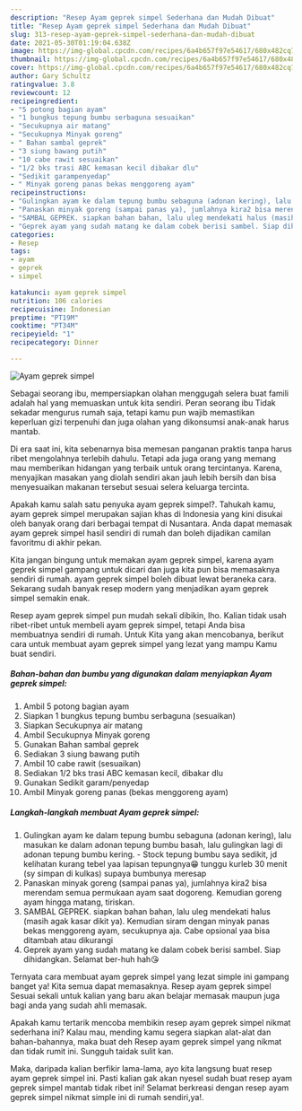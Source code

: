 ```yaml
---
description: "Resep Ayam geprek simpel Sederhana dan Mudah Dibuat"
title: "Resep Ayam geprek simpel Sederhana dan Mudah Dibuat"
slug: 313-resep-ayam-geprek-simpel-sederhana-dan-mudah-dibuat
date: 2021-05-30T01:19:04.638Z
image: https://img-global.cpcdn.com/recipes/6a4b657f97e54617/680x482cq70/ayam-geprek-simpel-foto-resep-utama.jpg
thumbnail: https://img-global.cpcdn.com/recipes/6a4b657f97e54617/680x482cq70/ayam-geprek-simpel-foto-resep-utama.jpg
cover: https://img-global.cpcdn.com/recipes/6a4b657f97e54617/680x482cq70/ayam-geprek-simpel-foto-resep-utama.jpg
author: Gary Schultz
ratingvalue: 3.8
reviewcount: 12
recipeingredient:
- "5 potong bagian ayam"
- "1 bungkus tepung bumbu serbaguna sesuaikan"
- "Secukupnya air matang"
- "Secukupnya Minyak goreng"
- " Bahan sambal geprek"
- "3 siung bawang putih"
- "10 cabe rawit sesuaikan"
- "1/2 bks trasi ABC kemasan kecil dibakar dlu"
- "Sedikit garampenyedap"
- " Minyak goreng panas bekas menggoreng ayam"
recipeinstructions:
- "Gulingkan ayam ke dalam tepung bumbu sebaguna (adonan kering), lalu masukan ke dalam adonan tepung bumbu basah, lalu gulingkan lagi di adonan tepung bumbu kering.  Stock tepung bumbu saya sedikit, jd kelihatan kurang tebel yaa lapisan tepungnya😁 tunggu kurleb 30 menit (sy simpan di kulkas) supaya bumbunya meresap"
- "Panaskan minyak goreng (sampai panas ya), jumlahnya kira2 bisa merendam semua permukaan ayam saat dogoreng. Kemudian goreng ayam hingga matang, tiriskan."
- "SAMBAL GEPREK. siapkan bahan bahan, lalu uleg mendekati halus (masih agak kasar dikit ya). Kemudian siram dengan minyak panas bekas menggoreng ayam, secukupnya aja. Cabe opsional yaa bisa ditambah atau dikurangi"
- "Geprek ayam yang sudah matang ke dalam cobek berisi sambel. Siap dihidangkan. Selamat ber-huh hah😘"
categories:
- Resep
tags:
- ayam
- geprek
- simpel

katakunci: ayam geprek simpel 
nutrition: 106 calories
recipecuisine: Indonesian
preptime: "PT19M"
cooktime: "PT34M"
recipeyield: "1"
recipecategory: Dinner

---
```



![Ayam geprek simpel](https://img-global.cpcdn.com/recipes/6a4b657f97e54617/680x482cq70/ayam-geprek-simpel-foto-resep-utama.jpg)

Sebagai seorang ibu, mempersiapkan olahan menggugah selera buat famili adalah hal yang memuaskan untuk kita sendiri. Peran seorang ibu Tidak sekadar mengurus rumah saja, tetapi kamu pun wajib memastikan keperluan gizi terpenuhi dan juga olahan yang dikonsumsi anak-anak harus mantab.

Di era  saat ini, kita sebenarnya bisa memesan panganan praktis tanpa harus ribet mengolahnya terlebih dahulu. Tetapi ada juga orang yang memang mau memberikan hidangan yang terbaik untuk orang tercintanya. Karena, menyajikan masakan yang diolah sendiri akan jauh lebih bersih dan bisa menyesuaikan makanan tersebut sesuai selera keluarga tercinta. 



Apakah kamu salah satu penyuka ayam geprek simpel?. Tahukah kamu, ayam geprek simpel merupakan sajian khas di Indonesia yang kini disukai oleh banyak orang dari berbagai tempat di Nusantara. Anda dapat memasak ayam geprek simpel hasil sendiri di rumah dan boleh dijadikan camilan favoritmu di akhir pekan.

Kita jangan bingung untuk memakan ayam geprek simpel, karena ayam geprek simpel gampang untuk dicari dan juga kita pun bisa memasaknya sendiri di rumah. ayam geprek simpel boleh dibuat lewat beraneka cara. Sekarang sudah banyak resep modern yang menjadikan ayam geprek simpel semakin enak.

Resep ayam geprek simpel pun mudah sekali dibikin, lho. Kalian tidak usah ribet-ribet untuk membeli ayam geprek simpel, tetapi Anda bisa membuatnya sendiri di rumah. Untuk Kita yang akan mencobanya, berikut cara untuk membuat ayam geprek simpel yang lezat yang mampu Kamu buat sendiri.

<!--inarticleads1-->

##### Bahan-bahan dan bumbu yang digunakan dalam menyiapkan Ayam geprek simpel:

1. Ambil 5 potong bagian ayam
1. Siapkan 1 bungkus tepung bumbu serbaguna (sesuaikan)
1. Siapkan Secukupnya air matang
1. Ambil Secukupnya Minyak goreng
1. Gunakan  Bahan sambal geprek
1. Sediakan 3 siung bawang putih
1. Ambil 10 cabe rawit (sesuaikan)
1. Sediakan 1/2 bks trasi ABC kemasan kecil, dibakar dlu
1. Gunakan Sedikit garam/penyedap
1. Ambil  Minyak goreng panas (bekas menggoreng ayam)




<!--inarticleads2-->

##### Langkah-langkah membuat Ayam geprek simpel:

1. Gulingkan ayam ke dalam tepung bumbu sebaguna (adonan kering), lalu masukan ke dalam adonan tepung bumbu basah, lalu gulingkan lagi di adonan tepung bumbu kering.  - Stock tepung bumbu saya sedikit, jd kelihatan kurang tebel yaa lapisan tepungnya😁 tunggu kurleb 30 menit (sy simpan di kulkas) supaya bumbunya meresap
1. Panaskan minyak goreng (sampai panas ya), jumlahnya kira2 bisa merendam semua permukaan ayam saat dogoreng. Kemudian goreng ayam hingga matang, tiriskan.
1. SAMBAL GEPREK. siapkan bahan bahan, lalu uleg mendekati halus (masih agak kasar dikit ya). Kemudian siram dengan minyak panas bekas menggoreng ayam, secukupnya aja. Cabe opsional yaa bisa ditambah atau dikurangi
1. Geprek ayam yang sudah matang ke dalam cobek berisi sambel. Siap dihidangkan. Selamat ber-huh hah😘




Ternyata cara membuat ayam geprek simpel yang lezat simple ini gampang banget ya! Kita semua dapat memasaknya. Resep ayam geprek simpel Sesuai sekali untuk kalian yang baru akan belajar memasak maupun juga bagi anda yang sudah ahli memasak.

Apakah kamu tertarik mencoba membikin resep ayam geprek simpel nikmat sederhana ini? Kalau mau, mending kamu segera siapkan alat-alat dan bahan-bahannya, maka buat deh Resep ayam geprek simpel yang nikmat dan tidak rumit ini. Sungguh taidak sulit kan. 

Maka, daripada kalian berfikir lama-lama, ayo kita langsung buat resep ayam geprek simpel ini. Pasti kalian gak akan nyesel sudah buat resep ayam geprek simpel mantab tidak ribet ini! Selamat berkreasi dengan resep ayam geprek simpel nikmat simple ini di rumah sendiri,ya!.

